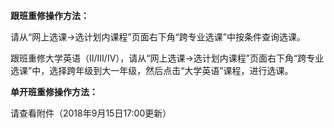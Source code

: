 **跟班重修操作方法：**

请从“网上选课->选计划内课程”页面右下角“跨专业选课”中按条件查询选课。

跟班重修大学英语（II/III/IV），请从“网上选课->选计划内课程”页面右下角“跨专业选课”中，选择跨年级到大一年级，然后点击“大学英语”课程，进行选课。



**单开班重修操作方法：**

请查看附件（2018年9月15日17:00更新）